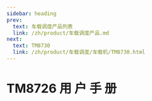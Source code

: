 ```yaml
---
sidebar: heading
prev:
  text: 车载调度产品列表
  link: /zh/product/车载调度产品.md
next:
  text: TM8730
  link: /zh/product/车载调度/车载机/TM8730.html
---
```


# TM8726 用 户 手 册